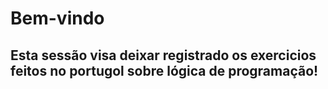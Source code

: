 # Bem-vindo

## Esta sessão visa deixar registrado os exercicios feitos no portugol sobre lógica de programação!